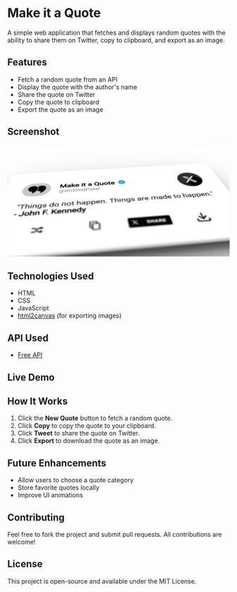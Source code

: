 # Make it a Quote

A simple web application that fetches and displays random quotes with the ability to share them on Twitter, copy to clipboard, and export as an image.

## Features

- Fetch a random quote from an API
- Display the quote with the author's name
- Share the quote on Twitter
- Copy the quote to clipboard
- Export the quote as an image

## Screenshot

![3D ScreenShot](./images/3d%20screenshot.png)

## Technologies Used

- HTML
- CSS
- JavaScript
- [html2canvas](https://github.com/niklasvh/html2canvas) (for exporting images)

## API Used

- [Free API](https://api.freeapi.app/api/v1/public/quotes/quote/random)

## Live Demo

## How It Works

1. Click the **New Quote** button to fetch a random quote.
2. Click **Copy** to copy the quote to your clipboard.
3. Click **Tweet** to share the quote on Twitter.
4. Click **Export** to download the quote as an image.

## Future Enhancements

- Allow users to choose a quote category
- Store favorite quotes locally
- Improve UI animations

## Contributing

Feel free to fork the project and submit pull requests. All contributions are welcome!

## License

This project is open-source and available under the MIT License.
